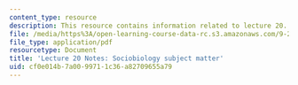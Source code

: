 ```yaml
---
content_type: resource
description: This resource contains information related to lecture 20.
file: /media/https%3A/open-learning-course-data-rc.s3.amazonaws.com/9-20-animal-behavior-fall-2013/cf0e014b7a0099711c36a82709655a79_MIT9_20F13_Lec20.pdf
file_type: application/pdf
resourcetype: Document
title: 'Lecture 20 Notes: Sociobiology subject matter'
uid: cf0e014b-7a00-9971-1c36-a82709655a79
---
```


